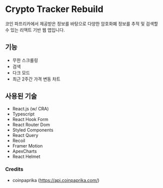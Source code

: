 # Crypto Tracker Rebuild

코인 파프리카에서 제공받은 정보를 바탕으로 다양한 암호화폐 정보를 추적 및 검색할 수 있는 리액트 기반 웹 앱입니다.

## 기능

- 무한 스크롤링
- 검색
- 다크 모드
- 최근 2주간 가격 변동 차트

## 사용된 기술

- React.js (w/ CRA)
- Typescript
- React Hook Form
- React Router Dom
- Styled Components
- React Query
- Recoil
- Framer Motion
- ApexCharts
- React Helmet

### Credits

- coinpaprika (https://api.coinpaprika.com/)
